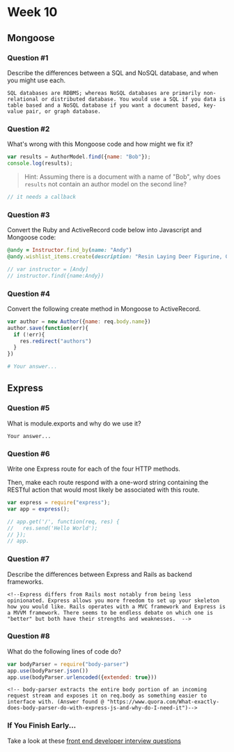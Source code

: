 # Week 10

## Mongoose

### Question #1

Describe the differences between a SQL and NoSQL database, and when you might use each.

```text
SQL databases are RDBMS; whereas NoSQL databases are primarily non-relational or distributed database. You would use a SQL if you data is table based and a NoSQL database if you want a document based, key-value pair, or graph database.
```

### Question #2

What's wrong with this Mongoose code and how might we fix it?

```js
var results = AuthorModel.find({name: "Bob"});
console.log(results);
```

> Hint: Assuming there is a document with a name of "Bob", why does `results` not contain an author model on the second line?

```js
// it needs a callback
```

### Question #3

Convert the Ruby and ActiveRecord code below into Javascript and Mongoose code:

```rb
@andy = Instructor.find_by(name: "Andy")
@andy.wishlist_items.create(description: "Resin Laying Deer Figurine, Gold")
```

```js
// var instructor = [Andy]
// instructor.find({name:Andy})
```

### Question #4

Convert the following create method in Mongoose to ActiveRecord.

```js
var author = new Author({name: req.body.name})
author.save(function(err){
  if (!err){
    res.redirect("authors")
  }
})
```

```rb
# Your answer...
```

## Express

### Question #5

What is module.exports and why do we use it?

```text
Your answer...
```

### Question #6

Write one Express route for each of the four HTTP methods.

Then, make each route respond with a one-word string containing the RESTful action that would most likely be associated with this route.

```js
var express = require("express");
var app = express();

// app.get('/', function(req, res) {
//   res.send('Hello World');
// });
// app.
```

### Question #7

Describe the differences between Express and Rails as backend frameworks.

```text
<!--Express differs from Rails most notably from being less opinionated. Express allows you more freedom to set up your skeleton how you would like. Rails operates with a MVC framework and Express is a MVVM framework. There seems to be endless debate on which one is "better" but both have their strengths and weaknesses.  -->
```

### Question #8

What do the following lines of code do?

```js
var bodyParser = require("body-parser")
app.use(bodyParser.json())
app.use(bodyParser.urlencoded({extended: true}))
```

```text
<!-- body-parser extracts the entire body portion of an incoming request stream and exposes it on req.body as something easier to interface with. (Answer found @ "https://www.quora.com/What-exactly-does-body-parser-do-with-express-js-and-why-do-I-need-it")-->
```

### If You Finish Early...

Take a look at these [front end developer interview questions](https://github.com/h5bp/Front-end-Developer-Interview-Questions/blob/master/README.md)
